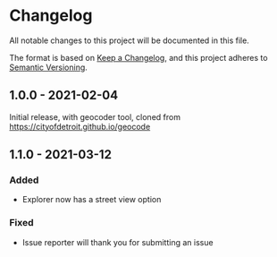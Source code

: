 # Changelog
All notable changes to this project will be documented in this file.

The format is based on [Keep a Changelog](https://keepachangelog.com/en/1.0.0/),
and this project adheres to [Semantic Versioning](https://semver.org/spec/v2.0.0.html).

## 1.0.0 - 2021-02-04

Initial release, with geocoder tool, cloned from https://cityofdetroit.github.io/geocode

## 1.1.0 - 2021-03-12

### Added

- Explorer now has a street view option

### Fixed

- Issue reporter will thank you for submitting an issue
